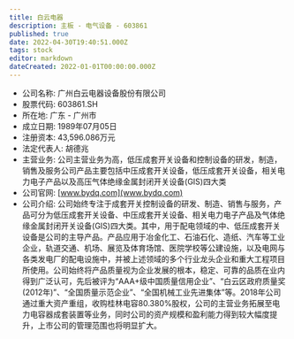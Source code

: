 ```yaml
---
title: 白云电器
description: 主板 - 电气设备 - 603861
published: true
date: 2022-04-30T19:40:51.000Z
tags: stock
editor: markdown
dateCreated: 2022-01-01T00:00:00.000Z
---
```


- 公司名称: 广州白云电器设备股份有限公司
- 股票代码: 603861.SH
- 所在地: 广东 - 广州市
- 成立日期: 1989年07月05日
- 注册资本: 43,596.086万元
- 法定代表人: 胡德兆
- 主营业务: 公司主营业务为高，低压成套开关设备和控制设备的研发，制造，销售及服务公司产品主要包括中压成套开关设备，低压成套开关设备，相关电力电子产品以及高压气体绝缘金属封闭开关设备(GIS)四大类
- 公司官网: [www.bydq.com](www.bydq.com)
- 公司介绍: 公司始终专注于成套开关控制设备的研发、制造、销售与服务，产品可分为低压成套开关设备、中压成套开关设备、相关电力电子产品及气体绝缘金属封闭开关设备(GIS)四大类。其中，用于配电领域的中、低压成套开关设备是公司的主导产品。产品应用于冶金化工、石油石化、造纸、汽车等工业企业，轨道交通、机场、展览及体育场馆、医院学校等公建设施，以及电网与各类发电厂的配电设施中，并被上述领域的多个行业龙头企业和重大工程项目所使用。公司始终将产品质量视为企业发展的根本，稳定、可靠的品质在业内得到广泛认可，先后被评为“AAA+级中国质量信用企业”、“白云区政府质量奖(2012年)”、“全国质量示范企业”、“全国机械工业先进集体”等。2018年公司通过重大资产重组，收购桂林电容80.380%股权，公司的主营业务拓展至电力电容器成套装置等业务，同时公司的资产规模和盈利能力得到较大幅度提升，上市公司的管理范围也将明显扩大。


